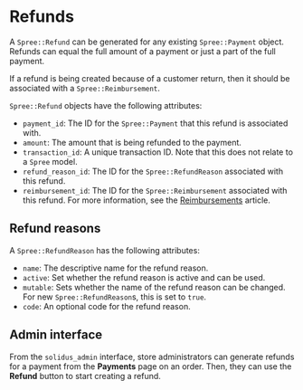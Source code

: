 # Refunds

<!-- TODO:
  This article is a stub.
-->

A `Spree::Refund` can be generated for any existing `Spree::Payment` object.
Refunds can equal the full amount of a payment or just a part of the full
payment.

If a refund is being created because of a customer return, then it should be
associated with a `Spree::Reimbursement`.

`Spree::Refund` objects have the following attributes:

- `payment_id`: The ID for the `Spree::Payment` that this refund is associated
  with.
- `amount`: The amount that is being refunded to the payment.
- `transaction_id`: A unique transaction ID. Note that this does not relate to a
  `Spree` model.
- `refund_reason_id`: The ID for the `Spree::RefundReason` associated with this
  refund.
- `reimbursement_id`: The ID for the `Spree::Reimbursement` associated with this
  refund. For more information, see the [Reimbursements][reimbursements]
  article.

[reimbursements]: ../returns/reimbursements.html

## Refund reasons

A `Spree::RefundReason` has the following attributes:

- `name`: The descriptive name for the refund reason.
- `active`: Set whether the refund reason is active and can be used.
- `mutable`: Sets whether the name of the refund reason can be changed. For new
  `Spree::RefundReason`s, this is set to `true`.
- `code`: An optional code for the refund reason.

## Admin interface

From the `solidus_admin` interface, store administrators can generate refunds
for a payment from the **Payments** page on an order. Then, they can use the
**Refund** button to start creating a refund.

